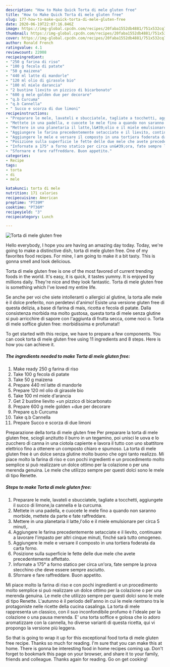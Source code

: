```yaml
---
description: "How to Make Quick Torta di mele gluten free"
title: "How to Make Quick Torta di mele gluten free"
slug: 177-how-to-make-quick-torta-di-mele-gluten-free
date: 2020-06-19T22:07:16.846Z
image: https://img-global.cpcdn.com/recipes/20faba1552db4881/751x532cq70/torta-di-mele-gluten-free-recipe-main-photo.jpg
thumbnail: https://img-global.cpcdn.com/recipes/20faba1552db4881/751x532cq70/torta-di-mele-gluten-free-recipe-main-photo.jpg
cover: https://img-global.cpcdn.com/recipes/20faba1552db4881/751x532cq70/torta-di-mele-gluten-free-recipe-main-photo.jpg
author: Ronald French
ratingvalue: 4.1
reviewcount: 22008
recipeingredient:
- "250 g farina di riso"
- "100 g fecola di patate"
- "50 g maizena"
- "440 ml latte di mandorle"
- "120 ml olio di girasole bio"
- "100 ml miele darancia"
- "2 bustine lievito un pizzico di bicarbonato"
- "600 g mele golden due per decorare"
- "q.b Curcuma"
- "q.b Cannella"
- " Succo e scorza di due limoni"
recipeinstructions:
- "Preparare le mele, lavateli e sbucciatele, tagliate a tocchetti, aggiungete il succo di limone,la cannella e la curcuma."
- "Mettete in una padella, e cuocete le mele fino a quando non saranno morbide, mettete da parte e fate raffreddare."
- "Mettere in una planetaria il latte,l&#39;olio e il miele emulsionare per circa 5 minuti,."
- "Aggiungere le farina precedentemente setacciate e il lievito, continuare a lavorare l&#39;impasto per altri cinque minuti, finché sarà tutto omogeneo."
- "Aggiungere le mele e versare il composto in una tortiera foderata da carta forno."
- "Posizione sulla superficie le fette delle due mele che avete precedentemente affettato."
- "Infornate a 175° a forno statico per circa un&#39;ora, fate sempre la prova stecchino che deve essere sempre asciutto."
- "Sfornare e fare raffreddare. Buon appetito."
categories:
- Recipe
tags:
- torta
- di
- mele

katakunci: torta di mele 
nutrition: 171 calories
recipecuisine: American
preptime: "PT39M"
cooktime: "PT36M"
recipeyield: "3"
recipecategory: Lunch

---
```



![Torta di mele gluten free](https://img-global.cpcdn.com/recipes/20faba1552db4881/751x532cq70/torta-di-mele-gluten-free-recipe-main-photo.jpg)

Hello everybody, I hope you are having an amazing day today. Today, we're going to make a distinctive dish, torta di mele gluten free. One of my favorites food recipes. For mine, I am going to make it a bit tasty. This is gonna smell and look delicious.

Torta di mele gluten free is one of the most favored of current trending foods in the world. It's easy, it is quick, it tastes yummy. It is enjoyed by millions daily. They're nice and they look fantastic. Torta di mele gluten free is something which I've loved my entire life.

Se anche per voi che siete intolleranti o allergici al glutine, la torta alle mele è il dolce preferito, non perdetevi d&#39;animo! Esiste una versione gluten free di questa delizia, a base di farina di mais, ricotta e fecola di patate. Dalla consistenza morbida ma molto gustosa, questa torta di mele senza glutine si può arricchire di sapore con l&#39;aggiunta di frutta secca, come noci o. Torta di mele soffice gluten free: morbidissima e profumata!!


To get started with this recipe, we have to prepare a few components. You can cook torta di mele gluten free using 11 ingredients and 8 steps. Here is how you can achieve it.

<!--inarticleads1-->

##### The ingredients needed to make Torta di mele gluten free:

1. Make ready 250 g farina di riso
1. Take 100 g fecola di patate
1. Take 50 g maizena
1. Prepare 440 ml latte di mandorle
1. Prepare 120 ml olio di girasole bio
1. Take 100 ml miele d&#39;arancia
1. Get 2 bustine lievito +un pizzico di bicarbonato
1. Prepare 600 g mele golden +due per decorare
1. Prepare q.b Curcuma
1. Take q.b Cannella
1. Prepare  Succo e scorza di due limoni


Preparazione della torta di mele gluten free Per preparare la torta di mele gluten free, sciogli anzitutto il burro in un tegamino, poi unisci le uova e lo zucchero di canna in una ciotola capiente e lavora il tutto con uno sbattitore elettrico fino a ottenere un composto chiaro e spumoso. La torta di mele gluten free è un dolce senza glutine molto buono che ogni tanto realizzo. Mi piace molto la farina di riso e con pochi ingredienti e un procedimento molto semplice si può realizzare un dolce ottimo per la colazione o per una merenda genuina. Le mele che utilizzo sempre per questi dolci sono le mele di tipo Renette. 

<!--inarticleads2-->

##### Steps to make Torta di mele gluten free:

1. Preparare le mele, lavateli e sbucciatele, tagliate a tocchetti, aggiungete il succo di limone,la cannella e la curcuma.
1. Mettete in una padella, e cuocete le mele fino a quando non saranno morbide, mettete da parte e fate raffreddare.
1. Mettere in una planetaria il latte,l&#39;olio e il miele emulsionare per circa 5 minuti,.
1. Aggiungere le farina precedentemente setacciate e il lievito, continuare a lavorare l&#39;impasto per altri cinque minuti, finché sarà tutto omogeneo.
1. Aggiungere le mele e versare il composto in una tortiera foderata da carta forno.
1. Posizione sulla superficie le fette delle due mele che avete precedentemente affettato.
1. Infornate a 175° a forno statico per circa un&#39;ora, fate sempre la prova stecchino che deve essere sempre asciutto.
1. Sfornare e fare raffreddare. Buon appetito.


Mi piace molto la farina di riso e con pochi ingredienti e un procedimento molto semplice si può realizzare un dolce ottimo per la colazione o per una merenda genuina. Le mele che utilizzo sempre per questi dolci sono le mele di tipo Renette. L&#39;autunno è il periodo dell&#39;anno in cui le mele rientrano tra le protagoniste nelle ricette della cucina casalinga. La torta di mele rappresenta un classico, con il suo inconfondibile profumo è l&#39;ideale per la colazione o una pausa merenda. E&#39; una torta soffice e golosa che io adoro aromatizzare con la cannella, ho diverse varianti di questa ricetta, qui vi propongo la versione più leggera. 

So that is going to wrap it up for this exceptional food torta di mele gluten free recipe. Thanks so much for reading. I'm sure that you can make this at home. There is gonna be interesting food in home recipes coming up. Don't forget to bookmark this page on your browser, and share it to your family, friends and colleague. Thanks again for reading. Go on get cooking!
